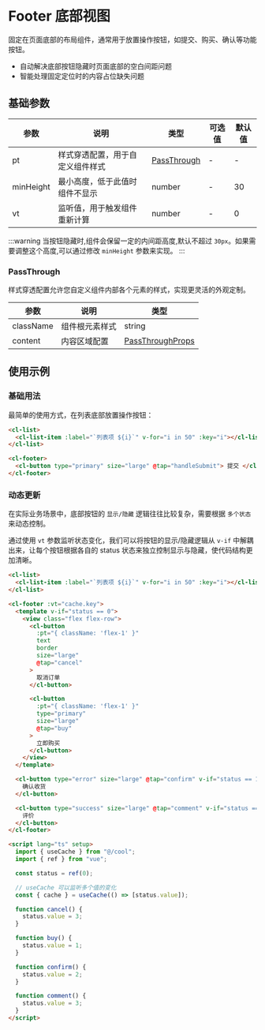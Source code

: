 # Footer 底部视图

固定在页面底部的布局组件，通常用于放置操作按钮，如提交、购买、确认等功能按钮。

- 自动解决底部按钮隐藏时页面底部的空白间距问题
- 智能处理固定定位时的内容占位缺失问题

## 基础参数

| 参数      | 说明                             | 类型                        | 可选值 | 默认值 |
| --------- | -------------------------------- | --------------------------- | ------ | ------ |
| pt        | 样式穿透配置，用于自定义组件样式 | [PassThrough](#passthrough) | -      | -      |
| minHeight | 最小高度，低于此值时组件不显示   | number                      | -      | 30     |
| vt        | 监听值，用于触发组件重新计算     | number                      | -      | 0      |

:::warning
当按钮隐藏时,组件会保留一定的内间距高度,默认不超过 `30px`。如果需要调整这个高度,可以通过修改 `minHeight` 参数来实现。
:::

### PassThrough

样式穿透配置允许您自定义组件内部各个元素的样式，实现更灵活的外观定制。

| 参数      | 说明           | 类型                                                       |
| --------- | -------------- | ---------------------------------------------------------- |
| className | 组件根元素样式 | string                                                     |
| content   | 内容区域配置   | [PassThroughProps](/src/components/pt.md#passthroughprops) |

## 使用示例

### 基础用法

最简单的使用方式，在列表底部放置操作按钮：

```html
<cl-list>
  <cl-list-item :label="`列表项 ${i}`" v-for="i in 50" :key="i"></cl-list-item>
</cl-list>

<cl-footer>
  <cl-button type="primary" size="large" @tap="handleSubmit"> 提交 </cl-button>
</cl-footer>
```

### 动态更新

在实际业务场景中，底部按钮的 `显示/隐藏` 逻辑往往比较复杂，需要根据 `多个状态` 来动态控制。

通过使用 `vt` 参数监听状态变化，我们可以将按钮的显示/隐藏逻辑从 `v-if` 中解耦出来，让每个按钮根据各自的 status 状态来独立控制显示与隐藏，使代码结构更加清晰。

```html
<cl-list>
  <cl-list-item :label="`列表项 ${i}`" v-for="i in 50" :key="i"></cl-list-item>
</cl-list>

<cl-footer :vt="cache.key">
  <template v-if="status == 0">
    <view class="flex flex-row">
      <cl-button
        :pt="{ className: 'flex-1' }"
        text
        border
        size="large"
        @tap="cancel"
      >
        取消订单
      </cl-button>

      <cl-button
        :pt="{ className: 'flex-1' }"
        type="primary"
        size="large"
        @tap="buy"
      >
        立即购买
      </cl-button>
    </view>
  </template>

  <cl-button type="error" size="large" @tap="confirm" v-if="status == 1">
    确认收货
  </cl-button>

  <cl-button type="success" size="large" @tap="comment" v-if="status == 2">
    评价
  </cl-button>
</cl-footer>

<script lang="ts" setup>
  import { useCache } from "@/cool";
  import { ref } from "vue";

  const status = ref(0);

  // useCache 可以监听多个值的变化
  const { cache } = useCache(() => [status.value]);

  function cancel() {
    status.value = 3;
  }

  function buy() {
    status.value = 1;
  }

  function confirm() {
    status.value = 2;
  }

  function comment() {
    status.value = 3;
  }
</script>
```

